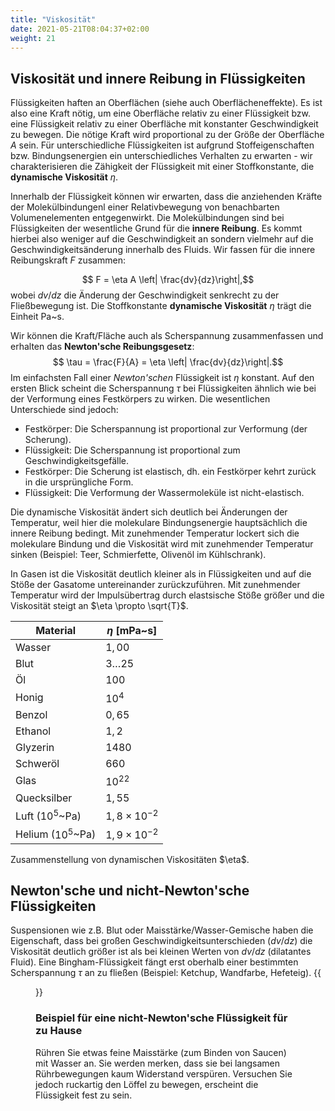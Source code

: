 ```yaml
---
title: "Viskosität"
date: 2021-05-21T08:04:37+02:00
weight: 21
---
```

## Viskosität und innere Reibung in Flüssigkeiten
Flüssigkeiten haften an Oberflächen (siehe auch Oberflächeneffekte). Es ist also eine Kraft nötig, um eine
Oberfläche relativ zu einer Flüssigkeit bzw. eine Flüssigkeit relativ zu einer Oberfläche mit
konstanter Geschwindigkeit zu bewegen. 
Die nötige Kraft wird proportional zu der Größe der Oberfläche $A$ sein. Für unterschiedliche Flüssigkeiten
ist aufgrund Stoffeigenschaften bzw. Bindungsenergien ein unterschiedliches Verhalten zu erwarten - wir charakterisieren
die Zähigkeit der Flüssigkeit mit einer Stoffkonstante, die **dynamische Viskosität** $\eta$. 

Innerhalb der Flüssigkeit können wir erwarten, dass die anziehenden Kräfte der Molekülbindungenl
 einer Relativbewegung von benachbarten 
Volumenelementen entgegenwirkt. Die Molekülbindungen sind bei Flüssigkeiten der
wesentliche Grund für die __innere Reibung__. Es kommt hierbei also weniger auf die Geschwindigkeit an sondern vielmehr auf die
Geschwindigkeitsänderung innerhalb des Fluids. Wir fassen für die innere Reibungskraft $F$ zusammen:

$$ F = \eta  A \left| \frac{dv}{dz}\right|,$$
wobei $dv/dz$ die Änderung der Geschwindigkeit senkrecht zu der Fließbewegung ist. Die Stoffkonstante 
**dynamische Viskosität** $\eta$
trägt die Einheit Pa~s. 

Wir können die Kraft/Fläche auch als Scherspannung zusammenfassen und erhalten
das __Newton'sche Reibungsgesetz__:
$$ \tau = \frac{F}{A} = \eta \left| \frac{dv}{dz}\right|.$$
Im einfachsten Fall einer _Newton'schen_ Flüssigkeit ist $\eta$ konstant. 
Auf den ersten Blick scheint die Scherspannung $\tau$ bei Flüssigkeiten ähnlich wie bei der Verformung eines Festkörpers 
zu wirken. Die wesentlichen Unterschiede sind jedoch:
   * Festkörper: Die Scherspannung ist proportional zur Verformung (der Scherung).
   * Flüssigkeit: Die Scherspannung ist proportional zum Geschwindigkeitsgefälle.
   * Festkörper: Die Scherung ist elastisch, dh. ein Festkörper kehrt zurück in die ursprüngliche Form.
   * Flüssigkeit: Die Verformung der Wassermoleküle ist nicht-elastisch.


Die dynamische Viskosität ändert sich deutlich bei Änderungen der Temperatur, weil hier die
molekulare Bindungsenergie hauptsächlich die innere Reibung bedingt.  Mit zunehmender Temperatur lockert sich die
molekulare Bindung und die Viskosität wird mit zunehmender Temperatur sinken (Beispiel: Teer, Schmierfette, Olivenöl im Kühlschrank).  

In Gasen ist die Viskosität deutlich kleiner 
als in Flüssigkeiten und auf die Stöße der Gasatome untereinander zurückzuführen.  Mit zunehmender Temperatur wird der Impulsübertrag
durch elastsische Stöße größer und die Viskosität steigt an $\eta \propto \sqrt{T}$. 


| Material | $\eta$ [mPa~s] |
|----------|----------------|
|Wasser    | $1,00$        |
|Blut      | $3\ldots 25$   |
|Öl        | $100$          |
|Honig     | $10^4$         |
|Benzol    | $0,65$         |
|Ethanol   | $1,2$          |
|Glyzerin  | $1480$         |
|Schweröl  | $660$          |
|Glas      | $10^{22}$      |
|Quecksilber| $1,55$        |
|Luft ($10^{5}$~Pa) | $1,8\times 10^{-2}$ |
|Helium ($10^{5}$~Pa) | $1,9\times 10^{-2}$ |
<caption>
Zusammenstellung von dynamischen Viskositäten $\eta$.
</caption>

## Newton'sche und nicht-Newton'sche Flüssigkeiten
Suspensionen wie z.B. Blut oder Maisstärke/Wasser-Gemische haben die Eigenschaft, dass bei großen Geschwindigkeitsunterschieden ($dv/dz$)
die Viskosität deutlich größer ist als bei kleinen Werten von $dv/dz$ (dilatantes Fluid). Eine Bingham-Flüssigkeit fängt erst oberhalb einer
bestimmten Scherspannung $\tau$ an zu fließen (Beispiel: Ketchup, Wandfarbe, Hefeteig).
{{<figure src="https://upload.wikimedia.org/wikipedia/commons/c/c4/Scherspannung_Nichtnewtonscher_Fluide_linear.png?classes=shadow&width=600px" 
   caption="Unterschiedliche dynamische Viskositäten als Funktion der Schergeschwindigkeit $\dot \gamma=dv/dz$ (Abb.: Dietmar Haba)">}}

### Beispiel für eine nicht-Newton'sche Flüssigkeit für zu Hause
Rühren Sie etwas feine Maisstärke (zum Binden von Saucen) mit Wasser an. Sie werden merken, dass sie bei langsamen Rührbewegungen
kaum Widerstand verspüren. Versuchen Sie jedoch ruckartig den Löffel zu bewegen, erscheint die Flüssigkeit fest zu sein. 

